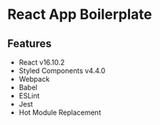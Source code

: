 # React App Boilerplate

## Features

- React v16.10.2
- Styled Components v4.4.0
- Webpack
- Babel
- ESLint
- Jest
- Hot Module Replacement
